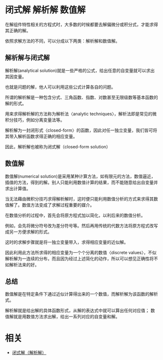 
# 闭式解 解析解 数值解

在解组件特性相关的方程式时，大多数的时候都要去解偏微分或积分式，才能求得其正确的解。

依照求解方法的不同，可以分成以下两类：解析解和数值解。


## 解析解与闭式解

解析解(analytical solution)就是一些严格的公式，给出任意的自变量就可以求出其因变量。

也就是问题的解，他人可以利用这些公式计算各自的问题。

所谓的解析解是一种包含分式、三角函数、指数、对数甚至无限级数等基本函数的解的形式。

用来求得解析解的方法称为解析法〈analytic techniques〉，解析法即是常见的微积分技巧，例如分离变量法等。

解析解为一封闭形式〈closed-form〉的函数，因此对任一独立变量，我们皆可将其带入解析函数求得正确的相应变量。

因此，解析解也被称为闭式解（closed-form solution）

## 数值解

数值解(numerical solution)是采用某种计算方法，如有限元的方法，数值逼近，插值的方法，得到的解。别人只能利用数值计算的结果，而不能随意给出自变量并求出计算值。

当无法藉由微积分技巧求得解析解时，这时便只能利用数值分析的方式来求得其数值解了。数值方法变成了求解过程重要的媒介。

在数值分析的过程中，首先会将原方程式加以简化，以利后来的数值分析。

例如，会先将微分符号改为差分符号等。然后再用传统的代数方法将原方程式改写成另一方便求解的形式。

这时的求解步骤就是将一独立变量带入，求得相应变量的近似解。

因此利用此方法所求得的相应变量为一个个分离的数值〈discrete values〉，不似解析解为一连续的分布，而且因为经过上述简化的动作，所以可以想见正确性将不如解析法来的好。

## 总结

数值解是在特定条件下通过近似计算得出来的一个数值，而解析解为该函数的解析式。

解析解就是给出解的具体函数形式，从解的表达式中就可以算出任何对应值； 数值解就是用数值方法求出解，给出一系列对应的自变量和解。



# 相关

- [闭式解（解析解）](https://blog.csdn.net/zealfory/article/details/53707608)
